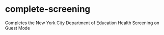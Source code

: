 # complete-screening
Completes the New York City Department of Education Health Screening on Guest Mode
